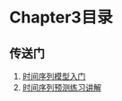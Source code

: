 # Chapter3目录

## 传送门

1. [时间序列模型入门](https://github.com/hj24/Data-analysis-tutorial/blob/master/chapter3/时间序列模型入门.md)
2. [时间序列预测练习讲解](https://github.com/hj24/Data-analysis-tutorial/blob/master/chapter3/时间序列预测练习讲解.md)

